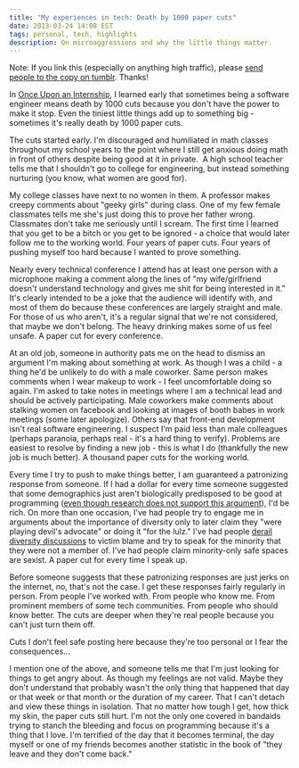 ```yaml
---
title: "My experiences in tech: Death by 1000 paper cuts"
date: 2013-03-24 14:08 EST
tags: personal, tech, highlights
description: On microaggressions and why the little things matter.
---
```


Note: If you link this (especially on anything high traffic), please [send people to the copy on tumblr](http://juliepagano.tumblr.com/post/46206589124/my-experiences-in-tech-death-by-1000-paper-cuts). Thanks!

In [Once Upon an Internship](http://juliepagano.com/blog/2013/03/23/my-experiences-in-tech-once-upon-an-internship/ "My experiences in tech: Once upon an internship"), I learned early that sometimes being a software engineer means death by 1000 cuts because you don't have the power to make it stop. Even the tiniest little things add up to something big - sometimes it's really death by 1000 paper cuts.

The cuts started early. I'm discouraged and humiliated in math classes throughout my school years to the point where I still get anxious doing math in front of others despite being good at it in private.  A high school teacher tells me that I shouldn't go to college for engineering, but instead something nurturing (you know, what women are good for).

My college classes have next to no women in them. A professor makes creepy comments about "geeky girls" during class. One of my few female classmates tells me she's just doing this to prove her father wrong. Classmates don't take me seriously until I scream. The first time I learned that you get to be a bitch or you get to be ignored - a choice that would later follow me to the working world. Four years of paper cuts. Four years of pushing myself too hard because I wanted to prove something.

Nearly every technical conference I attend has at least one person with a microphone making a comment along the lines of "my wife/girlfriend doesn't understand technology and gives me shit for being interested in it." It's clearly intended to be a joke that the audience will identify with, and most of them do because these conferences are largely straight and male. For those of us who aren't, it's a regular signal that we're not considered, that maybe we don't belong. The heavy drinking makes some of us feel unsafe. A paper cut for every conference.

At an old job, someone in authority pats me on the head to dismiss an argument I'm making about something at work. As though I was a child - a thing he'd be unlikely to do with a male coworker. Same person makes comments when I wear makeup to work - I feel uncomfortable doing so again. I'm asked to take notes in meetings where I am a technical lead and should be actively participating. Male coworkers make comments about stalking women on facebook and looking at images of booth babes in work meetings (some later apologize). Others say that front-end development isn't real software engineering. I suspect I'm paid less than male colleagues (perhaps paranoia, perhaps real - it's a hard thing to verify). Problems are easiest to resolve by finding a new job - this is what I do (thankfully the new job is much better). A thousand paper cuts for the working world.

Every time I try to push to make things better, I am guaranteed a patronizing response from someone. If I had a dollar for every time someone suggested that some demographics just aren't biologically predisposed to be good at programming ([even though research does not support this argument](http://www.slideshare.net/terriko/how-does-biology-explain-the-low-numbers-of-women-in-cs-hint-it-doesnt)), I'd be rich. On more than one occasion, I've had people try to engage me in arguments about the importance of diversity only to later claim they "were playing devil's advocate" or doing it "for the lulz." I've had people [derail diversity discussions](http://juliepagano.com/blog/2013/01/13/thoughts-on-a-diversity-discussion/ "Thoughts on a diversity discussion") to victim blame and try to speak for the minority that they were not a member of. I've had people claim minority-only safe spaces are sexist. A paper cut for every time I speak up.

Before someone suggests that these patronizing responses are just jerks on the internet, no, that's not the case. I get these responses fairly regularly in person. From people I've worked with. From people who know me. From prominent members of some tech communities. From people who should know better. The cuts are deeper when they're real people because you can't just turn them off.

Cuts I don't feel safe posting here because they're too personal or I fear the consequences...

I mention one of the above, and someone tells me that I'm just looking for things to get angry about. As though my feelings are not valid. Maybe they don't understand that probably wasn't the only thing that happened that day or that week or that month or the duration of my career. That I can't detach and view these things in isolation. That no matter how tough I get, how thick my skin, the paper cuts still hurt. I'm not the only one covered in bandaids trying to stanch the bleeding and focus on programming because it's a thing that I love. I'm terrified of the day that it becomes terminal, the day myself or one of my friends becomes another statistic in the book of "they leave and they don't come back."